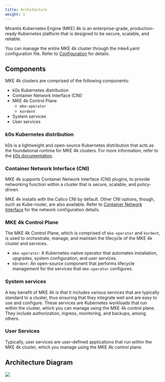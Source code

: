 ```yaml
---
title: Architecture
weight: 1
---
```


Mirantis Kubernetes Engine (MKE) 4k is an enterprise-grade, production-ready
Kubernetes platform that is designed to be secure, scalable, and reliable.

You can manage the entire MKE 4k cluster through the mke4.yaml configuration
file. Refer to [Configuration](../configuration) for details.

## Components

MKE 4k clusters are comprised of the following components:

- k0s Kubernetes distribution
- Container Network Interface (CNI)
- MKE 4k Control Plane
  - `mke-operator`
  - `kordent`
- System services
- User services

### k0s Kubernetes distribution

k0s is a lightweight and open-source Kubernetes distribution that acts as the
foundational runtime for MKE 4k clusters. For more information, refer to the
[k0s documentation](https://docs.k0sproject.io/stable//).

### Container Network Interface (CNI)

MKE 4k supports Container Network Interface (CNI) plugins, to provide
networking function within a cluster that is secure, scalable, and
policy-driven.

MKE 4k installs with the Calico CNI by default. Other CNI options, though, such
as Kube-router, are also available. Refer to [Container Network
Interface](../cni) for the network configuration details.

### MKE 4k Control Plane

The MKE 4k Control Plane, which is comprised of `mke-operator` and `kordent`,
is used to orchestrate, manage, and maintain the lifecycle of the MKE 4k
cluster and services.

- `mke-operator`: A Kubernetes-native operator that automates installation,
  upgrades, system configuration, and user services.
- `k0rdent`: An open-source component that performs lifecycle management for
  the services that `mke-operator` configures.

### System services

A key benefit of MKE 4k is that it includes various services that are typically
standard to a cluster, thus ensuring that they integrate well and are easy to
use and configure. These services are Kubernetes workloads that run within the
cluster, which you can manage using the MKE 4k control plane. They include
authorization, ingress, monitoring, and backups, among others.

### User Services

Typically, user services are user-defined applications that run within the MKE
4k cluster, which you manage using the MKE 4k control plane.

## Architecture Diagram

<img src="/mke-docs/images/mke4-architecture.drawio.svg" id="myBtn"></img>

<div id="myModal" class="modal">
  <div class="modal-content">
    <span class="close">&times;</span>
    <img src="/mke-docs/images/mke4-architecture.drawio.svg">
  </div>
</div>

<script>
var modal = document.getElementById("myModal");
var btn = document.getElementById("myBtn");
var span = document.getElementsByClassName("close")[0];

// When the user clicks the button, open the modal
btn.onclick = function() {
  modal.style.display = "block";
}

// When the user clicks on <span> (x), close the modal
span.onclick = function() {
  modal.style.display = "none";
}

// When the user clicks anywhere outside of the modal, close it
window.onclick = function(event) {
  if (event.target == modal) {
    modal.style.display = "none";
  }
}
</script>

<style>
.modal {
  display: none; /* Hidden by default */
  position: fixed; /* Stay in place */
  z-index: 1; /* Sit on top */
  padding-top: 100px; /* Location of the box */
  left: 0;
  top: 0;
  width: 90%; /* Full width */
  height: 90%; /* Full height */
  overflow: auto; /* Enable scroll if needed */
  background-color: rgb(0,0,0); /* Fallback color */
  background-color: rgba(0,0,0,0.4); /* Black w/ opacity */
}

/* Modal Content */
.modal-content {
  background-color: #fefefe;
  margin: auto;
  padding: 20px;
  border: 1px solid #888;
  width: 80%;
}

/* The Close Button */
.close {
  color: #aaaaaa;
  float: right;
  font-size: 28px;
  font-weight: bold;
}

.close:hover,
.close:focus {
  color: #000;
  text-decoration: none;
  cursor: pointer;
}
</style>